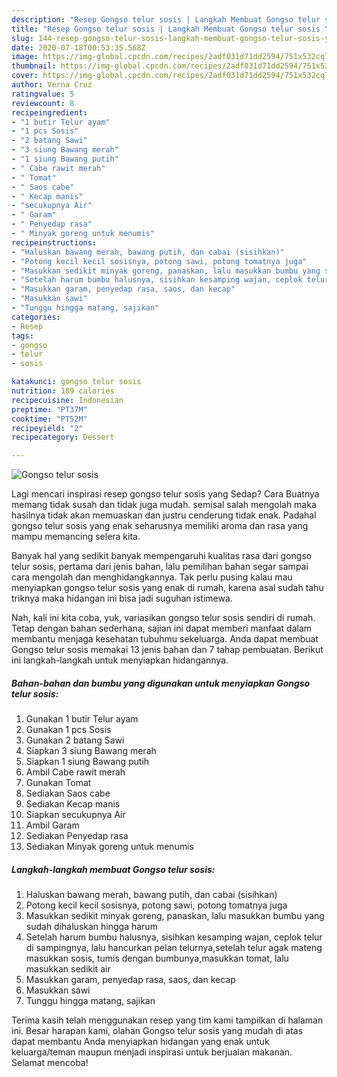 ```yaml
---
description: "Resep Gongso telur sosis | Langkah Membuat Gongso telur sosis Yang Sedap"
title: "Resep Gongso telur sosis | Langkah Membuat Gongso telur sosis Yang Sedap"
slug: 144-resep-gongso-telur-sosis-langkah-membuat-gongso-telur-sosis-yang-sedap
date: 2020-07-18T00:53:35.568Z
image: https://img-global.cpcdn.com/recipes/2adf031d71dd2594/751x532cq70/gongso-telur-sosis-foto-resep-utama.jpg
thumbnail: https://img-global.cpcdn.com/recipes/2adf031d71dd2594/751x532cq70/gongso-telur-sosis-foto-resep-utama.jpg
cover: https://img-global.cpcdn.com/recipes/2adf031d71dd2594/751x532cq70/gongso-telur-sosis-foto-resep-utama.jpg
author: Verna Cruz
ratingvalue: 5
reviewcount: 8
recipeingredient:
- "1 butir Telur ayam"
- "1 pcs Sosis"
- "2 batang Sawi"
- "3 siung Bawang merah"
- "1 siung Bawang putih"
- " Cabe rawit merah"
- " Tomat"
- " Saos cabe"
- " Kecap manis"
- "secukupnya Air"
- " Garam"
- " Penyedap rasa"
- " Minyak goreng untuk menumis"
recipeinstructions:
- "Haluskan bawang merah, bawang putih, dan cabai (sisihkan)"
- "Potong kecil kecil sosisnya, potong sawi, potong tomatnya juga"
- "Masukkan sedikit minyak goreng, panaskan, lalu masukkan bumbu yang sudah dihaluskan hingga harum"
- "Setelah harum bumbu halusnya, sisihkan kesamping wajan, ceplok telur di sampingnya, lalu hancurkan pelan telurnya,setelah telur agak mateng masukkan sosis, tumis dengan bumbunya,masukkan tomat, lalu masukkan sedikit air"
- "Masukkan garam, penyedap rasa, saos, dan kecap"
- "Masukkan sawi"
- "Tunggu hingga matang, sajikan"
categories:
- Resep
tags:
- gongso
- telur
- sosis

katakunci: gongso telur sosis 
nutrition: 189 calories
recipecuisine: Indonesian
preptime: "PT37M"
cooktime: "PT52M"
recipeyield: "2"
recipecategory: Dessert

---
```



![Gongso telur sosis](https://img-global.cpcdn.com/recipes/2adf031d71dd2594/751x532cq70/gongso-telur-sosis-foto-resep-utama.jpg)

Lagi mencari inspirasi resep gongso telur sosis yang Sedap? Cara Buatnya memang tidak susah dan tidak juga mudah. semisal salah mengolah maka hasilnya tidak akan memuaskan dan justru cenderung tidak enak. Padahal gongso telur sosis yang enak seharusnya memiliki aroma dan rasa yang mampu memancing selera kita.



Banyak hal yang sedikit banyak mempengaruhi kualitas rasa dari gongso telur sosis, pertama dari jenis bahan, lalu pemilihan bahan segar sampai cara mengolah dan menghidangkannya. Tak perlu pusing kalau mau menyiapkan gongso telur sosis yang enak di rumah, karena asal sudah tahu triknya maka hidangan ini bisa jadi suguhan istimewa.


Nah, kali ini kita coba, yuk, variasikan gongso telur sosis sendiri di rumah. Tetap dengan bahan sederhana, sajian ini dapat memberi manfaat dalam membantu menjaga kesehatan tubuhmu sekeluarga. Anda dapat membuat Gongso telur sosis memakai 13 jenis bahan dan 7 tahap pembuatan. Berikut ini langkah-langkah untuk menyiapkan hidangannya.

<!--inarticleads1-->

##### Bahan-bahan dan bumbu yang digunakan untuk menyiapkan Gongso telur sosis:

1. Gunakan 1 butir Telur ayam
1. Gunakan 1 pcs Sosis
1. Gunakan 2 batang Sawi
1. Siapkan 3 siung Bawang merah
1. Siapkan 1 siung Bawang putih
1. Ambil  Cabe rawit merah
1. Gunakan  Tomat
1. Sediakan  Saos cabe
1. Sediakan  Kecap manis
1. Siapkan secukupnya Air
1. Ambil  Garam
1. Sediakan  Penyedap rasa
1. Sediakan  Minyak goreng untuk menumis




<!--inarticleads2-->

##### Langkah-langkah membuat Gongso telur sosis:

1. Haluskan bawang merah, bawang putih, dan cabai (sisihkan)
1. Potong kecil kecil sosisnya, potong sawi, potong tomatnya juga
1. Masukkan sedikit minyak goreng, panaskan, lalu masukkan bumbu yang sudah dihaluskan hingga harum
1. Setelah harum bumbu halusnya, sisihkan kesamping wajan, ceplok telur di sampingnya, lalu hancurkan pelan telurnya,setelah telur agak mateng masukkan sosis, tumis dengan bumbunya,masukkan tomat, lalu masukkan sedikit air
1. Masukkan garam, penyedap rasa, saos, dan kecap
1. Masukkan sawi
1. Tunggu hingga matang, sajikan




Terima kasih telah menggunakan resep yang tim kami tampilkan di halaman ini. Besar harapan kami, olahan Gongso telur sosis yang mudah di atas dapat membantu Anda menyiapkan hidangan yang enak untuk keluarga/teman maupun menjadi inspirasi untuk berjualan makanan. Selamat mencoba!

